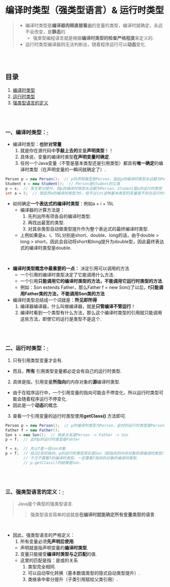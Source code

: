 # 编译时类型（强类型语言）& 运行时类型
> - 编译时类型是**编译器肉眼直接看出**的变量的类型，编译时就确定，永远不会改变，是**静态**的.
>   - 强类型编程语言就是根据**编译时类型的检查严格程度**来定义的.
> - 运行时类型编译器则无法判断出，随着程序运行可以**动态**变化.

<br><br>

## 目录

1. [编译时类型](#一编译时类型)
2. [运行时类型](#二运行时类型)
3. [强类型语言的定义](#三强类型语言的定义)

<br><br>

### 一、编译时类型：[·](#目录)

- 编译时类型：**也针对常量**
  1. 就是你在源代码中**手敲上去的**变量**声明类型**！！
  2. 具体说，变量的编译时类型**在声明变量时确定**.
  3. 任何一个Java变量（不管是基本类型还是引用类型）都具有**唯一确定**的编译时类型（在声明变量的一瞬间就确定了）.

```Java
Person p = new Person();  // p的声明类型是Person，因此p的编译时类型永远都为Person
Student s = new Student();  // Person是Student的父类
p = s;  // 发生辈分提升，但p的编译时类型永远都为Person，Student是p的运行时类型
int a = 5;  // 很显然a的编译时类型为5，但不过int这种基本类型的变量是不存在运行时类型的
```

- 如何确定**一个表达式的编译时类型**：例如a + i + 15L
  - 编译器的计算方法是：
    1. 先列出所有项各自的编译时类型.
    2. 再找出最宽的类型.
    3. 对其余类型自动做类型提升作为整个表达式的最终编译时类型.
  - 上例如果是a、i、15L分别是short、double、long的话，由于double > long > short，因此会自动将short和long提升为double型，因此最终表达式的编译时类型是double.

<br>

- **编译时类型概念中最重要的一点：** 决定引用可以调用的方法
  - 一个引用的编译时类型决定了它能调用什么方法.
   - 一个引用**只能调用它的编译时类型的方法，不能调用它运行时类型的方法**.
  - 例如：Son extends Father，那么Father f = new Son()了以后，**f只能调用Father类的方法，不能调用Son类的方法**
- 编译时类型总结成一个词就是：**所见即所得**
  1. 编译器编译器，什么叫做编译器，就是**只管编译不管运行**！
  2. 编译时看到一个类型有什么方法，那么这个编译时类型的引用就只能调用这些方法，即使它的运行是类型不是这个.

<br><br>

### 二、运行时类型：[·](#目录)

1. 只有引用类型变量才会有.
  - 而且，**所有** 引用类型变量都必定会有自己的运行时类型.
2. 具体是指，引用变量**所指向**的内存对象的**源**编译时类型.
  - 由于在程序运行中，一个引用变量的指向可能会不停变化，所以运行时类型可能会随着程序运行不停变化.
  - 因此是一个**动态**的概念.
3. 查看一个引用变量的运行时类型使用**getClass()** 方法即可.


```Java
Person p = new Person();  // p的编译时类型为Person，此时的运行时类型是Person
Father f = new Father();
Son s = new Son();  // 继承关系是Person -> Father -> Son
p = f;  // 此时p的运行时类型是Fahter

f = s;  // 先让f套一层son对象
p = f;  // 经过2层的指向，p的运行时类型其实是Son（即指向的内存对象的源编译时类型）
        // 千万不要看f的编译时类型，一定要看f指向的对象的编译时类型.
        // p.getClass()的结果是Son.
```

<br><br>

### 三、强类型语言的定义：[·](#目录)
> Java是个典型的强类型语言.
>
>> 强类型语言简单的说就是**在编译时就能确定所有变量类型的语言**.

<br>

- 因此，强类型语言的严格定义：
  1. 所有变量必须**先声明后使用**.
    - 声明就是指声明变量的**编译时类型**.
  2. 变量只能接受**编译时类型与之匹配**的值.
    - 这里的匹配是指：是或的关系
      1. 类型完全相同.
      2. 可以自动窄化转换（基本数值类型的隐式自动类型提升）.
      3. 类继承中辈分提升（子类引用赋给父类引用）.
